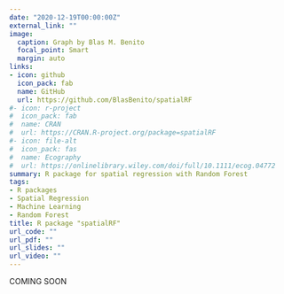 ```yaml
---
date: "2020-12-19T00:00:00Z"
external_link: ""
image:
  caption: Graph by Blas M. Benito
  focal_point: Smart
  margin: auto
links:
- icon: github
  icon_pack: fab
  name: GitHub
  url: https://github.com/BlasBenito/spatialRF
#- icon: r-project
#  icon_pack: fab
#  name: CRAN
#  url: https://CRAN.R-project.org/package=spatialRF
#- icon: file-alt
#  icon_pack: fas
#  name: Ecography
#  url: https://onlinelibrary.wiley.com/doi/full/10.1111/ecog.04772
summary: R package for spatial regression with Random Forest
tags: 
- R packages
- Spatial Regression
- Machine Learning
- Random Forest
title: R package "spatialRF"
url_code: ""
url_pdf: ""
url_slides: ""
url_video: ""
---
```


<div class="alert alert-success" role="alert">
COMING SOON
</div>



